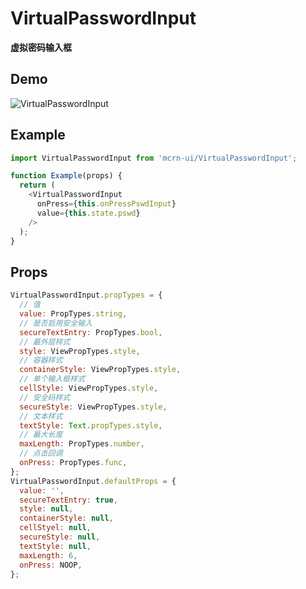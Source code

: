# VirtualPasswordInput

**虚拟密码输入框**

## Demo

![VirtualPasswordInput](http://wx1.sinaimg.cn/mw690/4c8b519dly1fbztgvfczlg20ho0wghdv.gif)

## Example

```js
import VirtualPasswordInput from 'mcrn-ui/VirtualPasswordInput';

function Example(props) {
  return (
    <VirtualPasswordInput
      onPress={this.onPressPswdInput}
      value={this.state.pswd}
    />
  );
}
```

## Props

```js
VirtualPasswordInput.propTypes = {
  // 值
  value: PropTypes.string,
  // 是否启用安全输入
  secureTextEntry: PropTypes.bool,
  // 最外层样式
  style: ViewPropTypes.style,
  // 容器样式
  containerStyle: ViewPropTypes.style,
  // 单个输入框样式
  cellStyle: ViewPropTypes.style,
  // 安全码样式
  secureStyle: ViewPropTypes.style,
  // 文本样式
  textStyle: Text.propTypes.style,
  // 最大长度
  maxLength: PropTypes.number,
  // 点击回调
  onPress: PropTypes.func,
};
VirtualPasswordInput.defaultProps = {
  value: '',
  secureTextEntry: true,
  style: null,
  containerStyle: null,
  cellStyel: null,
  secureStyle: null,
  textStyle: null,
  maxLength: 6,
  onPress: NOOP,
};
```

